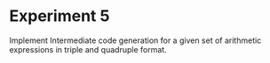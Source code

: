 # Experiment 5
Implement Intermediate code generation for a given set of arithmetic expressions in triple
and quadruple format.
